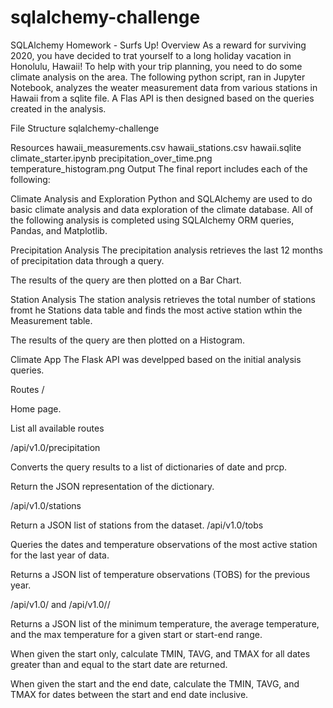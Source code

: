 # sqlalchemy-challenge

SQLAlchemy Homework - Surfs Up!
Overview
As a reward for surviving 2020, you have decided to trat yourself to a long holiday vacation in Honolulu, Hawaii! To help with your trip planning, you need to do some climate analysis on the area. The following python script, ran in Jupyter Notebook, analyzes the weater measurement data from various stations in Hawaii from a sqlite file. A Flas API is then designed based on the queries created in the analysis.

File Structure
sqlalchemy-challenge

Resources
hawaii_measurements.csv
hawaii_stations.csv
hawaii.sqlite
climate_starter.ipynb
precipitation_over_time.png
temperature_histogram.png
Output
The final report includes each of the following:

Climate Analysis and Exploration
Python and SQLAlchemy are used to do basic climate analysis and data exploration of the climate database. All of the following analysis is completed using SQLAlchemy ORM queries, Pandas, and Matplotlib.

Precipitation Analysis
The precipitation analysis retrieves the last 12 months of precipitation data through a query.

The results of the query are then plotted on a Bar Chart.

Station Analysis
The station analysis retrieves the total number of stations fromt he Stations data table and finds the most active station wthin the Measurement table.

The results of the query are then plotted on a Histogram.

Climate App
The Flask API was develpped based on the initial analysis queries.

Routes
/

Home page.

List all available routes

/api/v1.0/precipitation

Converts the query results to a list of dictionaries of date and prcp.

Return the JSON representation of the dictionary.

/api/v1.0/stations

Return a JSON list of stations from the dataset.
/api/v1.0/tobs

Queries the dates and temperature observations of the most active station for the last year of data.

Returns a JSON list of temperature observations (TOBS) for the previous year.

/api/v1.0/<start> and /api/v1.0/<start>/<end>

Returns a JSON list of the minimum temperature, the average temperature, and the max temperature for a given start or start-end range.

When given the start only, calculate TMIN, TAVG, and TMAX for all dates greater than and equal to the start date are returned.

When given the start and the end date, calculate the TMIN, TAVG, and TMAX for dates between the start and end date inclusive.
